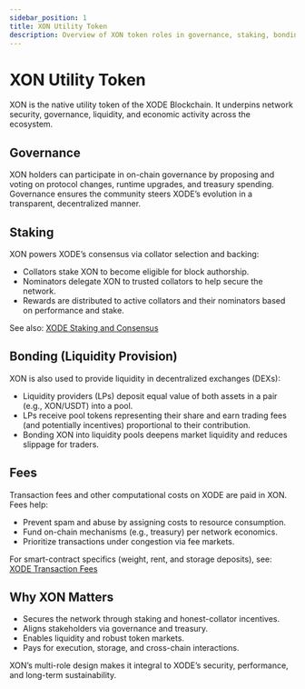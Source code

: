 ```yaml
---
sidebar_position: 1
title: XON Utility Token
description: Overview of XON token roles in governance, staking, bonding/liquidity, and fees on XODE
---
```


# XON Utility Token

XON is the native utility token of the XODE Blockchain. It underpins network security, governance, liquidity, and economic activity across the ecosystem.

## Governance

XON holders can participate in on-chain governance by proposing and voting on protocol changes, runtime upgrades, and treasury spending. Governance ensures the community steers XODE’s evolution in a transparent, decentralized manner.

## Staking

XON powers XODE’s consensus via collator selection and backing:

- Collators stake XON to become eligible for block authorship.
- Nominators delegate XON to trusted collators to help secure the network.
- Rewards are distributed to active collators and their nominators based on performance and stake.

See also: [XODE Staking and Consensus](/docs/network/xode-stacking)

## Bonding (Liquidity Provision)

XON is also used to provide liquidity in decentralized exchanges (DEXs):

- Liquidity providers (LPs) deposit equal value of both assets in a pair (e.g., XON/USDT) into a pool.
- LPs receive pool tokens representing their share and earn trading fees (and potentially incentives) proportional to their contribution.
- Bonding XON into liquidity pools deepens market liquidity and reduces slippage for traders.

## Fees

Transaction fees and other computational costs on XODE are paid in XON. Fees help:

- Prevent spam and abuse by assigning costs to resource consumption.
- Fund on-chain mechanisms (e.g., treasury) per network economics.
- Prioritize transactions under congestion via fee markets.

For smart-contract specifics (weight, rent, and storage deposits), see: [XODE Transaction Fees](/docs/network/xode-transaction-fees)

## Why XON Matters

- Secures the network through staking and honest-collator incentives.
- Aligns stakeholders via governance and treasury.
- Enables liquidity and robust token markets.
- Pays for execution, storage, and cross-chain interactions.

XON’s multi-role design makes it integral to XODE’s security, performance, and long-term sustainability.
